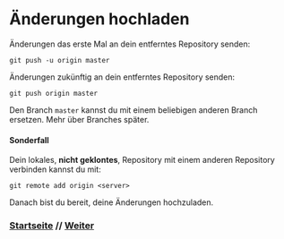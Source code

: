 # Änderungen hochladen
Änderungen das erste Mal an dein entferntes Repository senden:

```
git push -u origin master
```

Änderungen zukünftig an dein entferntes Repository senden:

```
git push origin master
```

Den Branch `master` kannst du mit einem beliebigen anderen Branch ersetzen. Mehr über Branches später. 

#### Sonderfall

Dein lokales, **nicht geklontes**, Repository mit einem anderen Repository verbinden kannst du mit:

```
git remote add origin <server>
```

Danach bist du bereit, deine Änderungen hochzuladen.


### [Startseite](start.md) // [Weiter](clone.md)
